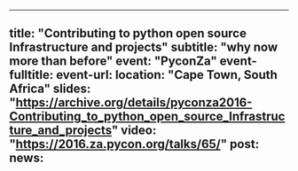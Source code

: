 
---
title: "Contributing to python open source Infrastructure and projects"
subtitle: "why now more than before"
event: "PyconZa"
event-fulltitle:
event-url: 
location: "Cape Town, South Africa"
slides: "https://archive.org/details/pyconza2016-Contributing_to_python_open_source_Infrastructure_and_projects"
video: "https://2016.za.pycon.org/talks/65/"
post:
news:
---